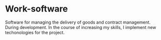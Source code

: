 # Work-software


Software for managing the delivery of goods and contract management. During development. 
In the course of increasing my skills, I implement new techonologies for the project.
